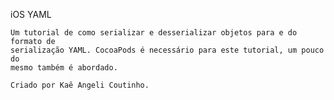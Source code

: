 iOS YAML

    Um tutorial de como serializar e desserializar objetos para e do formato de
    serialização YAML. CocoaPods é necessário para este tutorial, um pouco do
    mesmo também é abordado.

    Criado por Kaê Angeli Coutinho.